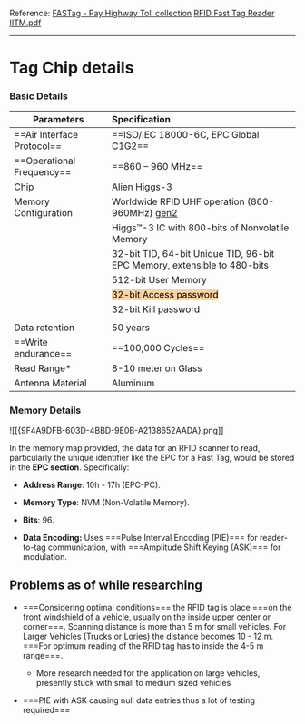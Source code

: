 Reference: [FASTag - Pay Highway Toll collection](https://rfenergie.com/Fastag) 
		 [RFID Fast Tag Reader IITM.pdf](https://respark.iitm.ac.in/wp-content/uploads/2024/09/Build_-Manual_RFID.pdf)

---
# **Tag Chip details**


### Basic Details

| Parameters                 | Specification                                                                         |
| -------------------------- | :------------------------------------------------------------------------------------ |
| ==Air Interface Protocol== | ==ISO/IEC 18000-6C, EPC Global C1G2==                                                 |
| ==Operational Frequency==  | ==860 – 960 MHz==                                                                     |
| Chip                       | Alien Higgs-3                                                                         |
| Memory Configuration       | Worldwide RFID UHF operation (860-960MHz) [gen2](https://ref.gs1.org/standards/gen2/) |
|                            | Higgs™-3 IC with 800-bits of Nonvolatile Memory                                       |
|                            | 32-bit TID, 64-bit Unique TID, 96-bit EPC Memory, extensible to 480-bits              |
|                            | 512-bit User Memory                                                                   |
|                            | <mark style="background: #FFB86CA6;">32-bit Access password</mark>                    |
|                            | 32-bit Kill password                                                                  |
|                            |                                                                                       |
| Data retention             | 50 years                                                                              |
| ==Write endurance==        | ==100,000 Cycles==                                                                    |
| Read Range*                | 8-10 meter on Glass                                                                   |
| Antenna Material           | Aluminum                                                                              |


### Memory Details

![[{9F4A9DFB-603D-4BBD-9E0B-A2138652AADA}.png]]

In the memory map provided, the data for an RFID scanner to read, particularly the unique identifier like the EPC for a Fast Tag, would be stored in the **EPC section**. Specifically:

- **Address Range**: 10h - 17h (EPC-PC).
- **Memory Type**: NVM (Non-Volatile Memory).
- **Bits**: 96.

- **Data Encoding:**
    Uses ===Pulse Interval Encoding (PIE)=== for reader-to-tag communication, with ===Amplitude Shift Keying (ASK)=== for modulation.



## Problems as of while researching

- ===Considering optimal conditions=== the RFID tag is place ===on the front windshield of a vehicle, usually on the inside upper center or corner===. Scanning distance is more than 5 m for small vehicles. For Larger Vehicles (Trucks or Lories) the distance becomes 10 -  12 m. ===For optimum reading of the RFID tag has to inside the 4-5 m range===.
	- More research needed for the application on large vehicles, presently stuck with small to medium sized vehicles

- ===PIE with ASK causing null data entries thus a lot of testing required===
